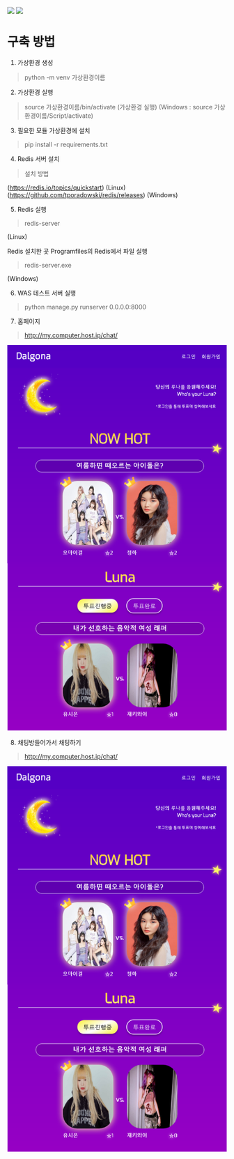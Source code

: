 <code><img src="https://img.shields.io/badge/django%20-%23092E20.svg?&style=for-the-badge&logo=django&logoColor=white"/></code>
<code><img src="https://img.shields.io/badge/redis%20-%23CC342D.svg?&style=for-the-badge&logo=redis&logoColor=white"/></code>

# 구축 방법

1. 가상환경 생성
> python -m venv 가상환경이름

2. 가상환경 실행
> source 가상환경이름/bin/activate (가상환경 실행)
(Windows : source 가상환경이름/Script/activate)

3. 필요한 모듈 가상환경에 설치 
> pip install -r requirements.txt

4. Redis 서버 설치
> 설치 방법

(https://redis.io/topics/quickstart)
(Linux)
(https://github.com/tporadowski/redis/releases)
(Windows)

5. Redis 실행
> redis-server

(Linux)

Redis 설치한 곳 Programfiles의 Redis에서 파일 실행

> redis-server.exe

(Windows)

6. WAS 테스트 서버 실행
> python manage.py runserver 0.0.0.0:8000

7. 홈페이지
> http://my.computer.host.ip/chat/

<img alt="outside" src="https://github.com/cwadven/encod/blob/master/%EB%8B%AC%EA%B3%A0%EB%82%98.png?raw=true" />

8. 채팅방들어가서 채팅하기
> http://my.computer.host.ip/chat/

<img alt="inside" src="https://github.com/cwadven/encod/blob/master/%EB%8B%AC%EA%B3%A0%EB%82%98.png?raw=true" />